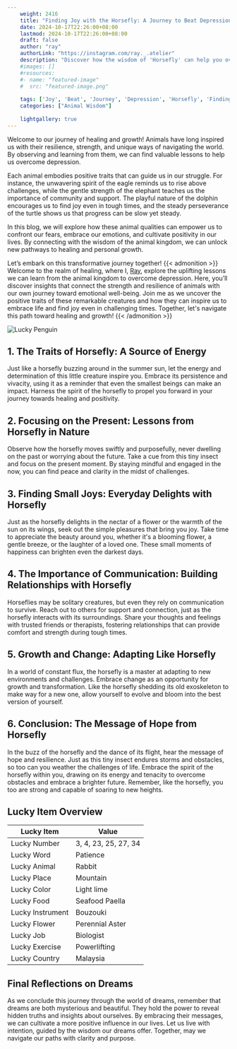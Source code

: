 ```yaml
---
    weight: 2416
    title: "Finding Joy with the Horsefly: A Journey to Beat Depression"  # Assuming 'title' column exists
    date: 2024-10-17T22:26:00+08:00
    lastmod: 2024-10-17T22:26:00+08:00
    draft: false
    author: "ray"
    authorLink: "https://instagram.com/ray._.atelier"
    description: "Discover how the wisdom of 'Horsefly' can help you overcome depression and find joy in your life journey."
    #images: []
    #resources:
    #- name: "featured-image"
    #  src: "featured-image.png"
    
    tags: ['Joy', 'Beat', 'Journey', 'Depression', 'Horsefly', 'Finding']
    categories: ["Animal Wisdom"]
    
    lightgallery: true
---
```

    
Welcome to our journey of healing and growth! Animals have long inspired us with their resilience, strength, and unique ways of navigating the world. By observing and learning from them, we can find valuable lessons to help us overcome depression.

Each animal embodies positive traits that can guide us in our struggle. For instance, the unwavering spirit of the eagle reminds us to rise above challenges, while the gentle strength of the elephant teaches us the importance of community and support. The playful nature of the dolphin encourages us to find joy even in tough times, and the steady perseverance of the turtle shows us that progress can be slow yet steady.

In this blog, we will explore how these animal qualities can empower us to confront our fears, embrace our emotions, and cultivate positivity in our lives. By connecting with the wisdom of the animal kingdom, we can unlock new pathways to healing and personal growth.

Let’s embark on this transformative journey together!
{{< admonition >}}
Welcome to the realm of healing, where I, [Ray](https://instagram.com/ray._.atelier), explore the uplifting lessons we can learn from the animal kingdom to overcome depression. Here, you’ll discover insights that connect the strength and resilience of animals with our own journey toward emotional well-being. Join me as we uncover the positive traits of these remarkable creatures and how they can inspire us to embrace life and find joy even in challenging times. Together, let's navigate this path toward healing and growth!
{{< /admonition >}}

![Lucky Penguin](https://cdn.pixabay.com/photo/2024/09/07/02/34/penguins-9028827_1280.jpg "Lucky Penguin")

## 1. The Traits of Horsefly: A Source of Energy
Just like a horsefly buzzing around in the summer sun, let the energy and determination of this little creature inspire you. Embrace its persistence and vivacity, using it as a reminder that even the smallest beings can make an impact. Harness the spirit of the horsefly to propel you forward in your journey towards healing and positivity.

## 2. Focusing on the Present: Lessons from Horsefly in Nature
Observe how the horsefly moves swiftly and purposefully, never dwelling on the past or worrying about the future. Take a cue from this tiny insect and focus on the present moment. By staying mindful and engaged in the now, you can find peace and clarity in the midst of challenges.

## 3. Finding Small Joys: Everyday Delights with Horsefly
Just as the horsefly delights in the nectar of a flower or the warmth of the sun on its wings, seek out the simple pleasures that bring you joy. Take time to appreciate the beauty around you, whether it's a blooming flower, a gentle breeze, or the laughter of a loved one. These small moments of happiness can brighten even the darkest days.

## 4. The Importance of Communication: Building Relationships with Horsefly
Horseflies may be solitary creatures, but even they rely on communication to survive. Reach out to others for support and connection, just as the horsefly interacts with its surroundings. Share your thoughts and feelings with trusted friends or therapists, fostering relationships that can provide comfort and strength during tough times.

## 5. Growth and Change: Adapting Like Horsefly
In a world of constant flux, the horsefly is a master at adapting to new environments and challenges. Embrace change as an opportunity for growth and transformation. Like the horsefly shedding its old exoskeleton to make way for a new one, allow yourself to evolve and bloom into the best version of yourself.

## 6. Conclusion: The Message of Hope from Horsefly
In the buzz of the horsefly and the dance of its flight, hear the message of hope and resilience. Just as this tiny insect endures storms and obstacles, so too can you weather the challenges of life. Embrace the spirit of the horsefly within you, drawing on its energy and tenacity to overcome obstacles and embrace a brighter future. Remember, like the horsefly, you too are strong and capable of soaring to new heights.


## Lucky Item Overview
| Lucky Item          | Value              |
|---------------|--------------------|
| Lucky Number        | 3, 4, 23, 25, 27, 34  |
| Lucky Word          | Patience |
| Lucky Animal        | Rabbit |
| Lucky Place         | Mountain     |
| Lucky Color         | Light lime     |
| Lucky Food          | Seafood Paella      |
| Lucky Instrument    | Bouzouki |
| Lucky Flower        | Perennial Aster    |
| Lucky Job           | Biologist       |
| Lucky Exercise      | Powerlifting  |
| Lucky Country       | Malaysia    |


##  Final Reflections on Dreams

As we conclude this journey through the world of dreams, remember that dreams are both mysterious and beautiful. They hold the power to reveal hidden truths and insights about ourselves. By embracing their messages, we can cultivate a more positive influence in our lives. Let us live with intention, guided by the wisdom our dreams offer. Together, may we navigate our paths with clarity and purpose.
